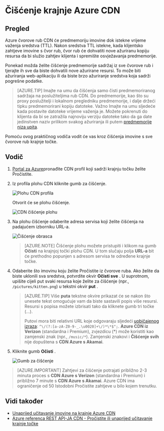 <properties
    pageTitle="Čišćenje krajnje Azure CDN | Microsoft Azure"
    description="Saznajte kako Pročistite sve predmemoriranog sadržaja iz CDN krajnje."
    services="cdn"
    documentationCenter=""
    authors="camsoper"
    manager="erikre"
    editor=""/>

<tags
    ms.service="cdn"
    ms.workload="tbd"
    ms.tgt_pltfrm="na"
    ms.devlang="na"
    ms.topic="article"
    ms.date="07/28/2016"
    ms.author="casoper"/>

# <a name="purge-an-azure-cdn-endpoint"></a>Čišćenje krajnje Azure CDN

## <a name="overview"></a>Pregled

Azure čvorove rub CDN će predmemoriju imovine dok istekne vrijeme važenja sredstva (TTL).  Nakon sredstva TTL istekne, kada klijentsko zahtjeve imovine s čvor rub, čvor rub će dohvatiti nove ažuriranu kopiju resursa da bi služio zahtjev klijenta i spremište osvježavanja predmemorije.

Ponekad možda želite čišćenje predmemorije sadržaj iz sve čvorove rub i tjerajte ih sve da biste dohvatili nove ažurirane resursi.  To može biti ažuriranja web-aplikaciju ili da biste brzo ažuriranje sredstva koja sadrži pogrešne podatke.

> [AZURE.TIP] Imajte na umu da čišćenja samo čisti predmemoriranog sadržaja na poslužiteljima rub CDN.  Do predmemorije, kao što su proxy poslužitelji i lokalnom pregledniku predmemorije, i dalje držeći tipku predmemorirani kopiju datoteke.  Važno Imajte na umu sljedeće kada postavite datoteke vrijeme važenja je.  Možete pokrenuti do klijenta da bi se zatražila najnoviju verziju datoteke tako da ga date jedinstven naziv prilikom svakog ažuriranja ili putem [predmemorije niza upita](cdn-query-string.md).  

Pomoću ovog praktičnog vodiča vodit će vas kroz čišćenja imovine s sve čvorove rub krajnje točke.

## <a name="walkthrough"></a>Vodič

1. [Portal za Azure](https://portal.azure.com)pronađite CDN profil koji sadrži krajnju točku želite Pročistite.

2. Iz profila plohu CDN kliknite gumb za čišćenje.

    ![Plohu CDN profila](./media/cdn-purge-endpoint/cdn-profile-blade.png)

    Otvorit će se plohu čišćenje.

    ![CDN čišćenje plohu](./media/cdn-purge-endpoint/cdn-purge-blade.png)

3. Na plohu čišćenje odaberite adresa servisa koji želite čišćenja na padajućem izborniku URL-a.

    ![Čišćenje obrasca](./media/cdn-purge-endpoint/cdn-purge-form.png)

    > [AZURE.NOTE] Čišćenje plohu možete pristupiti i klikom na gumb **Očisti** na krajnjoj točki plohu CDN.  U tom slučaju polja **URL-a** bit će prethodno popunjen s adresom servisa te određene krajnje točke.

4. Odaberite što imovinu koju želite Pročistite iz čvorove ruba.  Ako želite da biste uklonili sva sredstva, potvrdite okvir **Očisti sve** .  U suprotnom, upišite cijeli put svaki resursa koje želite za čišćenje (npr., `/pictures/kitten.png`) u tekstni okvir **put** .

    > [AZURE.TIP] Više **puta** tekstne okvire prikazat će se nakon što unesete tekst omogućuje vam da biste sastavili popis više resursi.  Resursi s popisa možete izbrisati tako da kliknete gumb tri točke (...).
    >
    > Putovi mora biti relativni URL koje odgovaraju sljedeći [uobičajenog izraza](https://msdn.microsoft.com/library/az24scfc.aspx): `^\/(?:[a-zA-Z0-9-_.\u0020]+\/)*\*$";`.  **Azure CDN iz Verizon** (standardna i Premium), zvjezdicu (\*) može koristiti kao zamjenski znak (npr., `/music/*`).  Zamjenski znakovi i **Čišćenje svih** nije dopuštena s **CDN Azure s Akamai**.
    
5. Kliknite gumb **Očisti** .

    ![Gumb za čišćenje](./media/cdn-purge-endpoint/cdn-purge-button.png)

> [AZURE.IMPORTANT] Zahtjevi za čišćenje potrajati približno 2-3 minuta proces s **CDN Azure s Verizon** (standardna i Premium) i približno 7 minute s **CDN Azure s Akamai**.  Azure CDN ima ograničenje od 50 Istodobni Pročistite zahtjeve u bilo kojem trenutku. 

## <a name="see-also"></a>Vidi također
- [Unaprijed učitavanje imovine na krajnje Azure CDN](cdn-preload-endpoint.md)
- [Azure referenca REST API-JA CDN - Pročistite ili unaprijed učitavanje krajnje točke](https://msdn.microsoft.com/library/mt634451.aspx)
